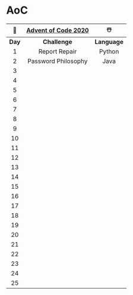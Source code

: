 # AoC
🎄 | [Advent of Code 2020](https://adventofcode.com/) | ☃️
:-: | :----------------------------------------------: | :-:
**Day** | **Challenge** | **Language**
1 | Report Repair | Python
2 | Password Philosophy | Java
3 |  |
4 |  |
5 |  |
6 |  |
7 |  |
8 |  |
9 |  |
10 |  |
11 |  |
12 |  |
13 |  |
14 |  |
15 |  |
16 |  |
17 |  |
18 |  |
19 |  |
20 |  |
21 |  |
22 |  |
23 |  |
24 |  |
25 |  |
